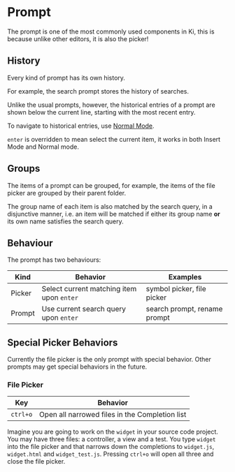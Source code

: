 # Prompt

The prompt is one of the most commonly used components in Ki, this is because
unlike other editors, it is also the picker!

## History

Every kind of prompt has its own history.

For example, the search prompt stores the history of searches.

Unlike the usual prompts, however, the historical entries of a prompt are shown below the current line,
starting with the most recent entry.

To navigate to historical entries, use [Normal Mode](../normal-mode/index.md).

`enter` is overridden to mean select the current item, it works in both Insert Mode and Normal mode.

## Groups

The items of a prompt can be grouped, for example, the items of the file picker are grouped by their
parent folder.

The group name of each item is also matched by the search query, in a disjunctive manner, i.e. an item
will be matched if either its group name **or** its own name satisfies the search query.

## Behaviour

The prompt has two behaviours:

| Kind   | Behavior                                  | Examples                     |
| ------ | ----------------------------------------- | ---------------------------- |
| Picker | Select current matching item upon `enter` | symbol picker, file picker   |
| Prompt | Use current search query upon `enter`     | search prompt, rename prompt |

## Special Picker Behaviors

Currently the file picker is the only prompt with special behavior. Other
prompts may get special behaviors in the future.

### File Picker

| Key      | Behavior                                       |
| -------- | ---------------------------------------------- |
| `ctrl+o` | Open all narrowed files in the Completion list |

Imagine you are going to work on the `widget` in your source code project. You
may have three files: a controller, a view and a test. You type `widget` into
the file picker and that narrows down the completions to `widget.js`,
`widget.html` and `widget_test.js`. Pressing `ctrl+o` will open all three and
close the file picker.
